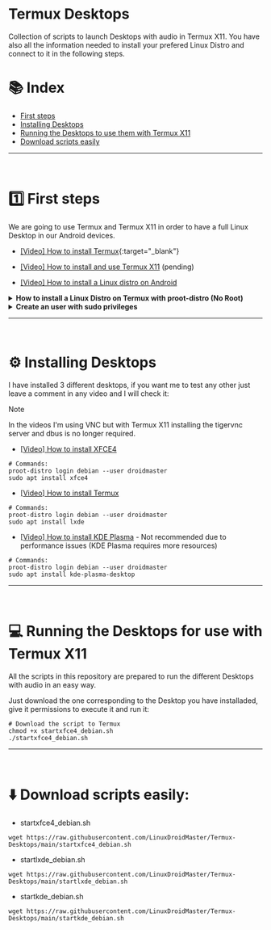 # Termux Desktops
Collection of scripts to launch Desktops with audio in Termux X11. You have also all the information needed to install your prefered Linux Distro and connect to it in the following steps. 

# 📚 Index
* [First steps](#first-steps)
* [Installing Desktops](#installing-desktops)
* [Running the Desktops to use them with Termux X11](#running-desktops)
* [Download scripts easily](#easy-download)

---  
<br>

# 1️⃣ First steps <a name=first-steps></a>
We are going to use Termux and Termux X11 in order to have a full Linux Desktop in our Android devices. 

* [[Video] How to install Termux](https://www.youtube.com/watch?v=OMJAyq5NHp0){:target="_blank"}

* [[Video] How to install and use Termux X11](https://www.youtube.com/watch?v=OMJAyq5NHp0) (pending)

* [[Video] How to install a Linux distro on Android](https://www.youtube.com/watch?v=OMJAyq5NHp0)


<details>
<summary><strong> How to install a Linux Distro on Termux with proot-distro (No Root)</strong></summary>

You can check the video described in the First Steps section. The written steps are the following ones: 

1. Open Termux
2. Install proot-distro  
```
pkg update
pkg install proot-distro
```
3. Install Debian (or the distor you prefer)
```
proot-distro install debian
```
4 Log in to the distro 
```
proot-distro login debian
```
</details>

<details>
<summary><strong>Create an user with sudo privileges</summary></strong>

The steps are described in the video linked in the previous point. 

1. Install needed packages
```
apt update -y
apt install sudo nano adduser usermod -y
```
2. Create an user
```
adduser droidmaster
```
3. Give the user sudo privileges
```
nano /etc/sudoers

# Add the following line to the file
droidmaster ALL=(ALL:ALL) ALL
```
4. Check you can execute sudo commands (it should return `root`)
```
sudo whoami 
```  

</details>  

---  
<br>

# ⚙️ Installing Desktops <a name=installing-desktops></a> 

I have installed 3 different desktops, if you want me to test any other just leave a comment in any video and I will check it: 

> [!NOTE]
> In the videos I'm using VNC but with Termux X11 installing the tigervnc server and dbus is no longer required.

* [[Video] How to install XFCE4](https://www.youtube.com/watch?v=LO8LWh5tPg8&list=PL4worxVHtqXo8EPHfLcoy5tPwjVSaqdB5&index=6)

```
# Commands: 
proot-distro login debian --user droidmaster
sudo apt install xfce4
```

* [[Video] How to install Termux](https://www.youtube.com/watch?v=OMJAyq5NHp0)
```
# Commands: 
proot-distro login debian --user droidmaster
sudo apt install lxde
```

* [[Video] How to install KDE Plasma](https://www.youtube.com/watch?v=fru4SWvUowI&list=PL4worxVHtqXo8EPHfLcoy5tPwjVSaqdB5&index=2)  - Not recommended due to performance issues (KDE Plasma requires more resources)
```
# Commands: 
proot-distro login debian --user droidmaster
sudo apt install kde-plasma-desktop
```

---  
<br>

# 💻 Running the Desktops for use with Termux X11 <a name=running-desktops></a>
All the scripts in this repository are prepared to run the different Desktops with audio in an easy way. 

Just download the one corresponding to the Desktop you have installaded, give it permissions to execute it and run it: 
```
# Download the script to Termux
chmod +x startxfce4_debian.sh
./startxfce4_debian.sh
```

---  
<br>

# ⬇️ Download scripts easily: <a name=easy-download></a> 
* startxfce4_debian.sh
```
wget https://raw.githubusercontent.com/LinuxDroidMaster/Termux-Desktops/main/startxfce4_debian.sh
```
* startlxde_debian.sh
```
wget https://raw.githubusercontent.com/LinuxDroidMaster/Termux-Desktops/main/startlxde_debian.sh
```
* startkde_debian.sh
```
wget https://raw.githubusercontent.com/LinuxDroidMaster/Termux-Desktops/main/startkde_debian.sh
```
